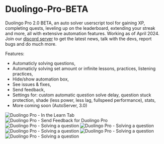 # Duolingo-Pro-BETA
Duolingo Pro 2.0 BETA, an auto solver userscript tool for gaining XP, completing quests, leveling up on the leaderboard, extending your streak and more, all with extensive automation features. 
Working as of April 2024. 
Join our [discord server](https://discord.gg/r8xQ7K59Mt) to get the latest news, talk with the devs, report bugs and do much more.

Features:
- Automaticly solving questions,
- Automaticly solving set amount or infinite lessons, practices, listening practices,
- Hide/show automation box,
- See issues & fixes,
- Send feedback,
- Settings for: custom automatic question solve delay, question stuck protection, shade (less power, less lag, fullspeed performance), stats,
- More coming soon (AutoServer, 3.0)

![Duolingo Pro - In the Learn Tab](https://github.com/anonymoushackerIV/Duolingo-Pro-2-BETA/assets/142535408/445bfa82-6f17-4e5e-9d7e-7005f6f50985)
![Duolingo Pro - Send Feedback for Duolingo Pro](https://github.com/anonymoushackerIV/Duolingo-Pro-2-BETA/assets/142535408/43e24b3e-f878-4043-8894-8d8a53094663)
![Duolingo Pro - Solving a question](https://github.com/anonymoushackerIV/Duolingo-Pro-2-BETA/assets/142535408/aa8e311c-10a7-4773-b66c-5ec14d8d71c8)
![Duolingo Pro - Solving a question](https://github.com/anonymoushackerIV/Duolingo-Pro-2-BETA/assets/142535408/baa46969-b0ce-4b00-abe6-5e771810b9a2)
![Duolingo Pro - Solving a question](https://github.com/anonymoushackerIV/Duolingo-Pro-2-BETA/assets/142535408/ff17acc4-50a3-4f85-b9fe-7cad9f9cfdbd)
![Duolingo Pro - Solving a question](https://github.com/anonymoushackerIV/Duolingo-Pro-2-BETA/assets/142535408/5ebb7ca9-6da4-45c5-8ba3-6053a2242bb7)
![Duolingo Pro - Solving a question](https://github.com/anonymoushackerIV/Duolingo-Pro-2-BETA/assets/142535408/1b144d8d-fee8-4702-8785-03c3dbe030d1)
